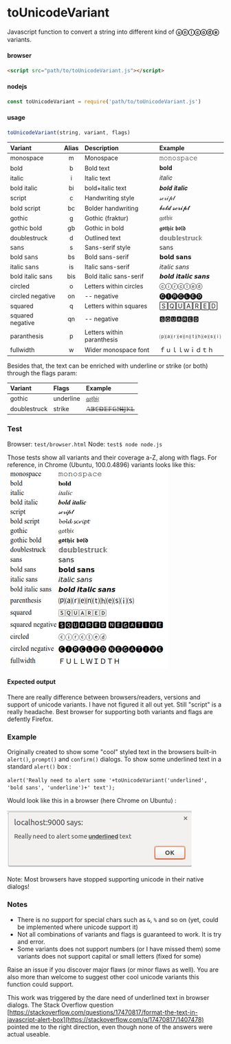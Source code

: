 # toUnicodeVariant

Javascript function to convert a string into different kind of **ⓤⓝⓘⓒⓞⓓⓔ** variants. 

#### browser
```html
<script src="path/to/toUnicodeVariant.js"></script>
```
#### nodejs
```javascript
const toUnicodeVariant = require('path/to/toUnicodeVariant.js') 
```
#### usage
```javascript
toUnicodeVariant(string, variant, flags)
```

|Variant     | Alias | Description                   | Example           |
|:--------- |:-----:|:----------------------------- |:----------------- |
| monospace |   m   | Monospace      | 𝚖𝚘𝚗𝚘𝚜𝚙𝚊𝚌𝚎 |
| bold   |   b   | Bold text                        |𝐛𝐨𝐥𝐝  |
| italic  |  i  | Italic text                       | 𝑖𝑡𝑎𝑙𝑖𝑐  |
| bold italic   |   bi   | bold+italic text   | 𝒃𝒐𝒍𝒅 𝒊𝒕𝒂𝒍𝒊𝒄 |
| script     |   c   | Handwriting style         | 𝓈𝒸𝓇𝒾𝓅𝓉    |
| bold script  |  bc   | Bolder handwriting     | 𝓫𝓸𝓵𝓭 𝓼𝓬𝓻𝓲𝓹𝓽      |
| gothic  |   g   |Gothic (fraktur)            | 𝔤𝔬𝔱𝔥𝔦𝔠      |
| gothic bold  |   gb   | Gothic in bold| 𝖌𝖔𝖙𝖍𝖎𝖈 𝖇𝖔𝖑𝖉        |
| doublestruck |   d   | Outlined text        | 𝕕𝕠𝕦𝕓𝕝𝕖𝕤𝕥𝕣𝕦𝕔𝕜 |
| 𝗌𝖺𝗇𝗌   |  s   | Sans-serif style    | 𝗌𝖺𝗇𝗌 |
| bold 𝗌𝖺𝗇𝗌   |  bs   | Bold sans-serif   | 𝗯𝗼𝗹𝗱 𝘀𝗮𝗻𝘀 |
| italic 𝗌𝖺𝗇𝗌   |  is   | Italic sans-serif  | 𝘪𝘵𝘢𝘭𝘪𝘤 𝘴𝘢𝘯𝘴 |
| bold italic sans  |  bis   | Bold italic sans-serif  | 𝙗𝙤𝙡𝙙 𝙞𝙩𝙖𝙡𝙞𝙘 𝙨𝙖𝙣𝙨 |
| circled  |  o   | Letters within circles   | ⓒⓘⓡⓒⓛⓔⓓ |
| circled negative |  on   | -- negative  | 	🅒🅘🅡🅒🅛🅔🅓 |
| squared  |  q   | Letters within squares   | 🅂🅀🅄🄰🅁🄴🄳 |
| squared negative  |  qn   | -- negative  | 🆂🆀🆄🅰🆁🅴🅳
| paranthesis   |  p   | Letters within paranthesis  | ⒫⒜⒭⒠⒩⒯⒣⒠⒮⒤ |
| fullwidth  | w   | Wider monospace font   | ｆｕｌｌｗｉｄｔｈ |


Besides that, the text can be enriched with underline or strike (or both) through the flags param:

|Variant     | Flags               | Example           |
|:--------- |:-----|:---------------------------- |
| gothic |   underline   | 𝔤̲𝔬̲𝔱̲𝔥̲𝔦̲𝔠̲|
| doublestruck |   strike   | 𝔸̶𝔹̶ℂ̶𝔻̶𝔼̶𝔽̶𝔾̶ℍ̶𝕀̶𝕁̶𝕂̶𝕃̶ |

### Test
Browser: `test/browser.html`
Node: `test$ node node.js`

Those tests show all variants and their coverage a-Z, along with flags. For reference, in Chrome (Ubuntu, 100.0.4896) variants looks like this:<br>
<img src="media/variants-chrome-100.png">

#### Expected output
There are really difference between browsers/readers, versions and support of unicode variants. I have not figured it all out yet.  Still "script" is a really
headache. Best browser for supporting both variants and flags are defently Firefox.

### Example

Originally created to show some "cool" styled text in the browsers built-in `alert()`, `prompt()` and `confirm()` dialogs. To show some underlined text in a standard `alert()` box :

`alert('Really need to alert some '+toUnicodeVariant('underlined', 'bold sans', 'underline')+' text');`

Would look like this in a browser (here Chrome on Ubuntu) :

![alt text](media/alert.png)

Note: Most browsers have stopped supporting unicode in their native dialogs!

### Notes

* There is no support for special chars such as `&`, `%` and so on (yet, could be implemented where unicode support it)
* Not all combinations of variants and flags is guaranteed to work. It is try and error. 
* Some variants does not support numbers (or I have missed them) some variants does not support capital or small letters (fixed for some)

Raise an issue if you discover major flaws (or minor flaws as well). You are also more than welcome to suggest other cool unicode variants this function could support.

This work was triggered by the dare need of underlined text in browser dialogs.  The Stack Overflow question [https://stackoverflow.com/questions/17470817/format-the-text-in-javascript-alert-box](https://stackoverflow.com/q/17470817/1407478) pointed me to the right direction, even though none of the answers were actual useable. 

